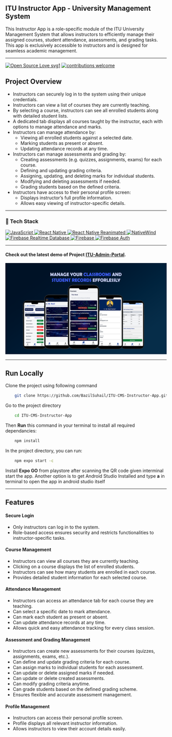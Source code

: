 ## ITU Instructor App - University Management System
This Instructor App is a role-specific module of the ITU University Management System that allows instructors to efficiently manage their assigned courses, student attendance, assessments, and grading tasks. This app is exclusively accessible to instructors and is designed for seamless academic management.

---

[![Open Source Love svg1](https://badges.frapsoft.com/os/v1/open-source.svg?v=103)](#)
[![contributions welcome](https://img.shields.io/badge/contributions-welcome-brightgreen.svg?style=flat&label=Contributions&colorA=red&colorB=black	)](#)

## Project Overview

- Instructors can securely log in to the system using their unique credentials.
- Instructors can view a list of courses they are currently teaching.
- By selecting a course, instructors can see all enrolled students along with detailed student lists.
- A dedicated tab displays all courses taught by the instructor, each with options to manage attendance and marks.
- Instructors can manage attendance by:
  - Viewing all enrolled students against a selected date.
  - Marking students as present or absent.
  - Updating attendance records at any time.
- Instructors can manage assessments and grading by:
  - Creating assessments (e.g. quizzes, assignments, exams) for each course.
  - Defining and updating grading criteria.
  - Assigning, updating, and deleting marks for individual students.
  - Modifying and deleting assessments if needed.
  - Grading students based on the defined criteria.
- Instructors have access to their personal profile screen:
  - Displays instructor’s full profile information.
  - Allows easy viewing of instructor-specific details.

---

### 🤖 Tech Stack 
<a href="#"> 
<img alt="JavaScript" src="https://img.shields.io/badge/JavaScript-%23F7DF1E.svg?&style=for-the-badge&logo=javascript&logoColor=black"/>
<img alt="React Native" src="https://img.shields.io/badge/React%20Native-%2320232a.svg?&style=for-the-badge&logo=react&logoColor=%2361DAFB"/>
<img alt="React Native Reanimated" src="https://img.shields.io/badge/React%20Native%20Reanimated-%23845EC2.svg?&style=for-the-badge&logo=react&logoColor=%23FFFFFF"/>
<img alt="NativeWind" src="https://img.shields.io/badge/NativeWind-%2306B6D4.svg?&style=for-the-badge&logo=tailwindcss&logoColor=white"/>
<img alt="Firebase Realtime Database" src="https://img.shields.io/badge/Firebase%20Database-%23039BE5.svg?&style=for-the-badge&logo=firebase&logoColor=white"/>
<img alt="Firebase" src="https://img.shields.io/badge/Firebase-%23039BE5.svg?&style=for-the-badge&logo=firebase&logoColor=white"/>
<img alt="Firebase Auth" src="https://img.shields.io/badge/Firebase%20Auth-%23FFCA28.svg?&style=for-the-badge&logo=firebase&logoColor=black"/>
</a>

---
 
#### Check out the latest demo of Project [ITU-Admin-Portal](https://entitysafe.netlify.app/pages/AppDetails/-O4tB8HAlHw2clk3cTlL). 

![App Screenshot](https://github.com/Kharbooza978/EntitySafe/blob/main/Instructor-App/instructor_app1.png)

---

## Run Locally

 Clone the project using following command
```bash
    git clone https://github.com/BazilSuhail/ITU-CMS-Instructor-App.git
```
Go to the project directory
```bash
    cd ITU-CMS-Instructor-App
```
Then **Run** this command in your terminal to install all required dependancies:
```bash
    npm install
```
In the project directory, you can run:
```bash
    npm expo start -c
``` 

Install **Expo GO** from playstore after scanning the QR code given interminal start the app.
Another option is to get Android Studio Installed and type **a** in terminal to open the app in android studio itself

---

## Features

#### Secure Login
- Only instructors can log in to the system.
- Role-based access ensures security and restricts functionalities to instructor-specific tasks.

#### Course Management
- Instructors can view all courses they are currently teaching.
- Clicking on a course displays the list of enrolled students.
- Instructors can see how many students are enrolled in each course.
- Provides detailed student information for each selected course.

#### Attendance Management
- Instructors can access an attendance tab for each course they are teaching.
- Can select a specific date to mark attendance.
- Can mark each student as present or absent.
- Can update attendance records at any time.
- Allows quick and easy attendance tracking for every class session.

#### Assessment and Grading Management
- Instructors can create new assessments for their courses (quizzes, assignments, exams, etc.).
- Can define and update grading criteria for each course.
- Can assign marks to individual students for each assessment.
- Can update or delete assigned marks if needed.
- Can update or delete created assessments.
- Can modify grading criteria anytime.
- Can grade students based on the defined grading scheme.
- Ensures flexible and accurate assessment management.

#### Profile Management
- Instructors can access their personal profile screen.
- Profile displays all relevant instructor information.
- Allows instructors to view their account details easily.
